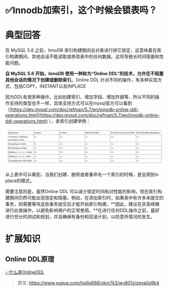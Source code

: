# ✅Innodb加索引，这个时候会锁表吗？

# 典型回答


在 MySQL 5.6 之前，InnoDB 索引构建期间会对表进行排它锁定，这意味着在索引构建期间，其他会话不能读取或修改表中的任何数据。这将导致长时间阻塞和性能问题。



**自 MySQL 5.6 开始，InnoDB 使用一种称为“Online DDL”的技术，允许在不阻塞其他会话的情况下创建或删除索引**。Online DDL 针对不同的操作，有多种实现方式，包括COPY，INSTANT以及INPLACE



因为DDL有很多种操作，比如创建索引、增加字段、增加外键等，所以不同的操作支持的类型也不一样，具体支持方式可以在mysql官方可以看到（[https://dev.mysql.com/doc/refman/5.7/en/innodb-online-ddl-operations.html](https://dev.mysql.com/doc/refman/5.7/en/innodb-online-ddl-operations.html) ），拿索引创建举例：



![1699088229537-758c4d4a-4363-4d1b-9581-ce8f532d0141.png](./img/kyjs-_Vr1QXVwH6o/1699088229537-758c4d4a-4363-4d1b-9581-ce8f532d0141-233721.png)



从上表中可以看到，当我们创建、删除或者重命名一个索引的时候，是会用到in place的模式。



需要注意的是，虽然Online DDL 可以减少锁定时间和对性能的影响，但在索引构建期间仍然可能出现锁定和阻塞。例如，在添加索引时，如果表中有许多未提交的事务，则需要等待这些事务提交后才能开始索引构建。**因此，建议在非高峰期进行此类操作，以避免影响用户的正常使用。**在进行任何DDL操作之前，最好进行充分的测试和规划，并且确保有备份和回滚计划，以防意外情况的发生。



# 扩展知识


## Online DDL原理


[✅什么是OnlineDDL](https://www.yuque.com/hollis666/xkm7k3/lwxtmggon7ir4zzz)







> 原文: <https://www.yuque.com/hollis666/xkm7k3/wy801zizgya0s9b4>